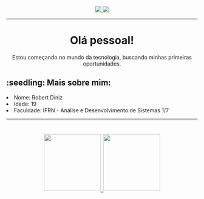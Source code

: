 <div align="center" margin-right="-50px">
  <a target='_blank' href="https://instagram.com/robert_ferreira6"> 
    <img src="https://img.shields.io/badge/Instagram-E4405F?style=for-the-badge&logo=instagram&logoColor=white">
  </a>
  <a target='_blank' href="https://www.linkedin.com/in/robertdinizz/">
    <img src="https://img.shields.io/badge/LinkedIn-0077B5?style=for-the-badge&logo=linkedin&logoColor=white">
  </a>
</div>
<hr>

<div align="center">
  <h1 margin="0">Olá pessoal!</h1>
  Estou começando no mundo da tecnologia, buscando minhas primeiras oportunidades.
</div>

<h2> :seedling: Mais sobre mim: </h2>
<li> Nome: Robert Diniz </li>
<li>Idade: 19 </li>
<li>Faculdade: IFRN - Análise e Desenvolvimento de Sistemas 1/7  </li>
    
<hr>

<h1> 

<p align="center" margin-top="30px">
<a href="https://github.com/robertdiniz">
  <img height="150em" src="https://github-readme-stats-eight-theta.vercel.app/api?username=robertdiniz&show_icons=true&theme=algolia&include_all_commits=true&count_private=true"/>
  <img height="150em" src="https://github-readme-stats-eight-theta.vercel.app/api/top-langs/?username=robertdiniz&layout=compact&langs_count=8&theme=algolia"/>
</a>
</p>

